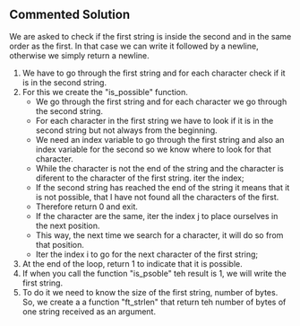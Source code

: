 ## Commented Solution

We are asked to check if the first string is inside the second and in the same order as the first. In that case we can write it followed by a newline, otherwise we simply return a newline.
1. We have to go through the first string and for each character check if it is in the second string.
2. For this we create the "is_possible" function.
   - We go through the first string and for each character we go through the second string.
   - For each character in the first string we have to look if it is in the second string but not always from the beginning. 
   - We need an index variable to go through the first string and also an index variable for the second so we know where to look for that character.
   - While the character is not the end of the string and the character is diferent to the character of the first string.
     iter the index;
   - If the second string has reached the end of the string it means that it is not possible, that I have not found all the characters of the first.
   - Therefore return 0 and exit.
   - If the character are the same, iter the index j to place ourselves in the next position. 
   - This way, the next time we search for a character, it will do so from that position.
   - Iter the index i to go for the next character of the first string;
3. At the end of the loop, return 1 to indicate that it is possible.
4. If when you call the function "is_psoble" teh result is 1, we will write the first string.
5. To do it we need to know the size of the first string, number of bytes.
   So, we create a a function "ft_strlen" that return teh number of bytes of one string received as an argument.

 
